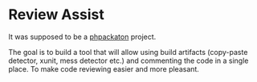 Review Assist
================

It was supposed to be a [phpackaton](http://phpers.github.io/phpackaton/) project.

The goal is to build a tool that will allow using build artifacts (copy-paste detector, xunit, mess detector etc.) and commenting the code in a single place. To make code reviewing easier and more pleasant.
